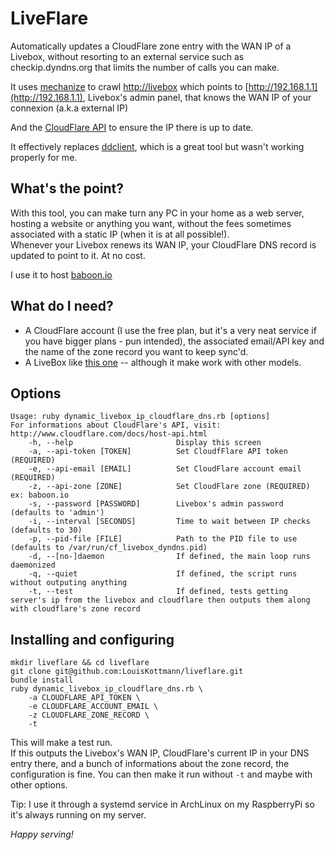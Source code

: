 # LiveFlare
Automatically updates a CloudFlare zone entry with the WAN IP of a Livebox, 
without resorting to an external service such as checkip.dyndns.org 
that limits the number of calls you can make.

It uses [mechanize](https://github.com/sparklemotion/mechanize) 
to crawl [http://livebox](http://livebox)
which points to [http://192.168.1.1](http://192.168.1.1), Livebox's admin panel, 
that knows the WAN IP of your connexion (a.k.a external IP)

And the [CloudFlare API](http://www.cloudflare.com/docs/host-api.html)
to ensure the IP there is up to date.

It effectively replaces [ddclient](http://sourceforge.net/apps/trac/ddclient/),
which is a great tool but wasn't working properly for me.

## What's the point?
With this tool, you can make turn any PC in your home as a web server, 
hosting a website or anything you want, without the fees sometimes associated
with a static IP (when it is at all possible!).<br>
Whenever your Livebox renews its WAN IP, your CloudFlare DNS record 
is updated to point to it. At no cost.

I use it to host [baboon.io](http://baboon.io)

## What do I need?
* A CloudFlare account (I use the free plan, 
but it's a very neat service if you have bigger plans - pun intended), 
the associated email/API key and the name of the zone record you want to keep sync'd.
* A LiveBox like [this one](http://boutique.orange.fr/media-cms/mediatheque/livebox-incluse-4497.jpg)
 -- although it make work with other models.
 
## Options
    Usage: ruby dynamic_livebox_ip_cloudflare_dns.rb [options]
    For informations about CloudFlare's API, visit: http://www.cloudflare.com/docs/host-api.html
        -h, --help                       Display this screen
        -a, --api-token [TOKEN]          Set CloudfFlare API token (REQUIRED)
        -e, --api-email [EMAIL]          Set CloudFlare account email (REQUIRED)
        -z, --api-zone [ZONE]            Set CloudFlare zone (REQUIRED) ex: baboon.io
        -s, --password [PASSWORD]        Livebox's admin password (defaults to 'admin')
        -i, --interval [SECONDS]         Time to wait between IP checks (defaults to 30)
        -p, --pid-file [FILE]            Path to the PID file to use (defaults to /var/run/cf_livebox_dyndns.pid)
        -d, --[no-]daemon                If defined, the main loop runs daemonized
        -q, --quiet                      If defined, the script runs without outputing anything
        -t, --test                       If defined, tests getting server's ip from the livebox and cloudflare then outputs them along with cloudflare's zone record

## Installing and configuring
    mkdir liveflare && cd liveflare
    git clone git@github.com:LouisKottmann/liveflare.git
    bundle install
    ruby dynamic_livebox_ip_cloudflare_dns.rb \
        -a CLOUDFLARE_API_TOKEN \
        -e CLOUDFLARE_ACCOUNT_EMAIL \
        -z CLOUDFLARE_ZONE_RECORD \
        -t

This will make a test run.<br>
If this outputs the Livebox's WAN IP, CloudFlare's current IP in your DNS entry there,
and a bunch of informations about the zone record, the configuration is fine. 
You can then make it run without `-t` and maybe with other options.

Tip: I use it through a systemd service in ArchLinux on my RaspberryPi so it's always running on my server.

*Happy serving!*

    

